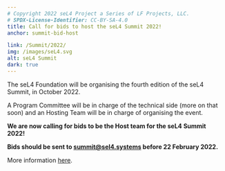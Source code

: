 ```yaml
---
# Copyright 2022 seL4 Project a Series of LF Projects, LLC.
# SPDX-License-Identifier: CC-BY-SA-4.0
title: Call for bids to host the seL4 Summit 2022!
anchor: summit-bid-host

link: /Summit/2022/
img: /images/seL4.svg
alt: seL4 Summit
dark: true
---
```


The seL4 Foundation will be organising the fourth edition of the seL4 Summit, in
October 2022.

A Program Committee will be in charge of the technical side (more on that soon)
and an Hosting Team will be in charge of organising the event.

**We are now calling for bids to be the Host team for the seL4 Summit 2022!**

**Bids should be sent to [summit@sel4.systems](mailto:summit@sel4.systems
"summit@sel4.systems") before 22 February 2022.**

More information [here](../Summit/2022/).
